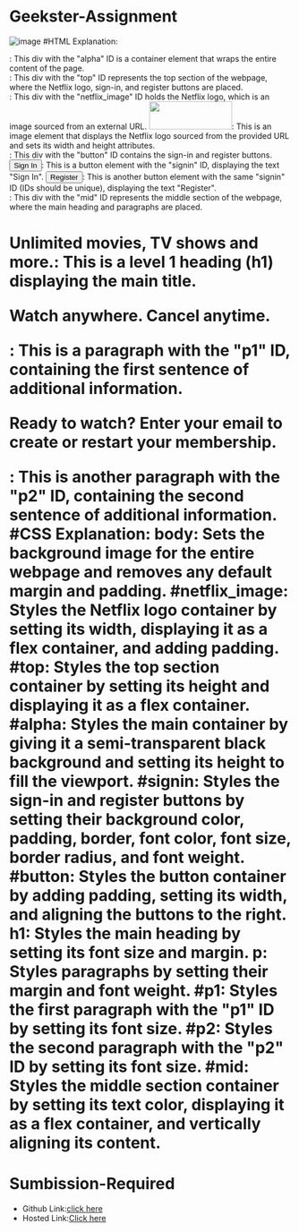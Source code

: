 # Geekster-Assignment
![image](https://github.com/namishagurunani/Geekster-Assignments/assets/126158413/f127468a-a8c3-43c4-815a-0c7ecd8c9859)
 #HTML
 Explanation:
<div id="alpha">: This div with the "alpha" ID is a container element that wraps the entire content of the page.
<div id="top">: This div with the "top" ID represents the top section of the webpage, where the Netflix logo, sign-in, and register buttons are placed.
<div id="netflix_image">: This div with the "netflix_image" ID holds the Netflix logo, which is an image sourced from an external URL.
<img src="https://upload.wikimedia.org/wikipedia/commons/thumb/0/08/Netflix_2015_logo.svg/2560px-Netflix_.png" width="148" height="50"/>: This is an image element that displays the Netflix logo sourced from the provided URL and sets its width and height attributes.
<div id="button">: This div with the "button" ID contains the sign-in and register buttons.
<button id="signin">Sign In</button>: This is a button element with the "signin" ID, displaying the text "Sign In".
<button id="signin">Register</button>: This is another button element with the same "signin" ID (IDs should be unique), displaying the text "Register".
<div id="mid">: This div with the "mid" ID represents the middle section of the webpage, where the main heading and paragraphs are placed.
<h1>Unlimited movies, TV shows and more.: This is a level 1 heading (h1) displaying the main title.
<p id="p1">Watch anywhere. Cancel anytime.</p>: This is a paragraph with the "p1" ID, containing the first sentence of additional information.
<p id="p2">Ready to watch? Enter your email to create or restart your membership.</p>: This is another paragraph with the "p2" ID, containing the second sentence of additional information.
 #CSS
Explanation:
body: Sets the background image for the entire webpage and removes any default margin and padding.
#netflix_image: Styles the Netflix logo container by setting its width, displaying it as a flex container, and adding padding.
#top: Styles the top section container by setting its height and displaying it as a flex container.
#alpha: Styles the main container by giving it a semi-transparent black background and setting its height to fill the viewport.
#signin: Styles the sign-in and register buttons by setting their background color, padding, border, font color, font size, border radius, and font weight.
#button: Styles the button container by adding padding, setting its width, and aligning the buttons to the right.
h1: Styles the main heading by setting its font size and margin.
p: Styles paragraphs by setting their margin and font weight.
#p1: Styles the first paragraph with the "p1" ID by setting its font size.
#p2: Styles the second paragraph with the "p2" ID by setting its font size.
#mid: Styles the middle section container by setting its text color, displaying it as a flex container, and vertically aligning its content.

# Sumbission-Required
- Github Link:[click here](https://github.com/namishagurunani/Geekster-Assignments)
- Hosted Link:[Click here](https://namishagurunani.github.io/Geekster-Assignments/Netflix/index.html) 
